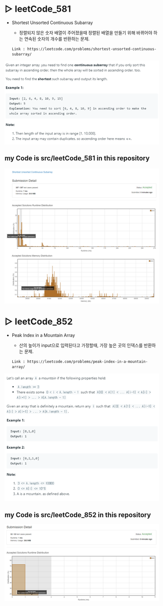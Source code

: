 # ▷ leetCode_581
- Shortest Unsorted Continuous Subarray

  - 정렬되지 않은 숫자 배열이 주어졌을때 정렬된 배열을 만들기 위해 바뀌어야 하는 연속된 숫자의 개수를 반환하는 문제.

  `Link : https://leetcode.com/problems/shortest-unsorted-continuous-subarray/`

![Question_581](assets/Question_581.png)

## my Code is src/leetCode_581 in this repository
![Submission_581](assets/Submission_Detail_581.png)

# ▷ leetCode_852
- Peak Index in a Mountain Array

  - 산의 높이가 input으로 입력된다고 가정할때, 가장 높은 곳의 인덱스를 반환하는 문제.

  `Link : https://leetcode.com/problems/peak-index-in-a-mountain-array/`

![Question_852](assets/Question_852.png)

## my Code is src/leetCode_852 in this repository
![Submission_852](assets/Submission_Detail_852.png)


